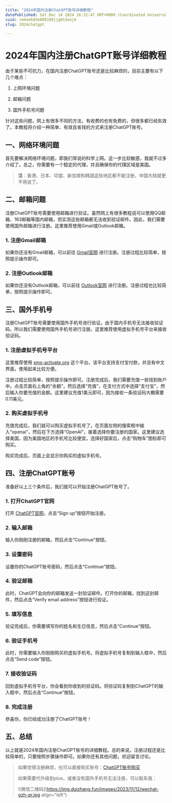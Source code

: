 ```yaml
---
title: "2024年国内注册ChatGPT账号详细教程"
datePublished: Sat Dec 14 2024 16:32:47 GMT+0000 (Coordinated Universal Time)
cuid: cm4oeb93e000109jjg013eoj6
slug: 2024chatgpt

---
```


# 2024年国内注册ChatGPT账号详细教程

由于某些不可抗力，在国内注册ChatGPT账号还是比较麻烦的，目前主要有以下几个难点：

1. 上网环境问题
    
2. 邮箱问题
    
3. 国外手机号问题
    

针对这些问题，网上有很多不同的方法，有收费的也有免费的，但很多都已经失效了。本教程将介绍一种简单、有效且省钱的方式来注册ChatGPT账号。

## 一、网络环境问题

首先要解决网络环境问题，即我们常说的科学上网。这一步比较敏感，我就不过多介绍了。总之，你需要有一个稳定的代理，并且确保你的代理区域是美国。

> **注**：香港、日本、印度、新加坡和韩国这些地区都不能注册，中国大陆就更不用说了。

## 二、邮箱问题

注册ChatGPT账号需要使用邮箱进行验证。虽然网上有很多教程说可以使用QQ邮箱、163邮箱等国内邮箱，但实测这些邮箱都无法收到验证邮件。因此，我们需要使用国外邮箱进行注册。这里推荐使用Gmail或Outlook邮箱。

### 1\. 注册Gmail邮箱

如果你还没有Gmail邮箱，可以前往 [Gmail官网](https://mail.google.com) 进行注册。注册过程比较简单，按照提示操作即可。

### 2\. 注册Outlook邮箱

如果你还没有Outlook邮箱，可以前往 [Outlook官网](https://outlook.live.com) 进行注册。注册过程也比较简单，按照提示操作即可。

## 三、国外手机号

注册ChatGPT账号需要使用国外手机号进行验证。由于国内手机号无法接收验证码，所以我们需要使用国外手机号进行注册。这里推荐使用虚拟手机号平台来接收验证码。

### 1\. 注册虚拟手机号平台

这里推荐使用 [sms-activate.org](http://sms-activate.org) 这个平台。该平台支持支付宝付款，并且有中文界面，使用起来比较方便。

注册过程比较简单，按照提示操作即可。注册完成后，我们需要充值一些钱到账户中。点击页面右上角的“余额”，然后选择“充值”，在支付方式中选择“支付宝”，然后输入你要充值的金额。这里建议充值1美元即可，因为接收一条验证码大概需要0.11美元。

### 2\. 购买虚拟手机号

充值完成后，我们就可以购买虚拟手机号了。在页面左侧的搜索框中输入“openai”，然后在下方选择“OpenAI”，接着选择你要注册的国家。这里建议选择美国，因为美国地区的手机号比较便宜。选择好国家后，点击“购物车”图标即可购买。

购买完成后，页面上会显示你购买的虚拟手机号。

## 四、注册ChatGPT账号

准备好以上三个条件后，我们就可以开始注册ChatGPT账号了。

### 1\. 打开ChatGPT官网

打开 [ChatGPT官网](https://chat.openai.com)，点击“Sign up”按钮开始注册。

### 2\. 输入邮箱

输入你刚刚注册的邮箱，然后点击“Continue”按钮。

### 3\. 设置密码

设置你的ChatGPT账号密码，然后点击“Continue”按钮。

### 4\. 验证邮箱

此时，ChatGPT会向你的邮箱发送一封验证邮件。打开你的邮箱，找到这封邮件，然后点击“Verify email address”按钮进行验证。

### 5\. 填写信息

验证完成后，你需要填写你的姓名和生日信息，然后点击“Continue”按钮。

### 6\. 验证手机号

此时，你需要输入你刚刚购买的虚拟手机号。将虚拟手机号复制到输入框中，然后点击“Send code”按钮。

### 7\. 接收验证码

回到虚拟手机号平台，你会看到你收到的验证码。将验证码复制到ChatGPT的输入框中，然后点击“Continue”按钮。

### 8\. 完成注册

恭喜你，你已经成功注册了ChatGPT账号！

## 五、总结

以上就是2024年国内注册ChatGPT账号的详细教程。总的来说，注册过程还是比较简单的，只要按照步骤操作即可。如果你还有其他问题，欢迎留言讨论。

> 如果觉得注册麻烦，也可以直接购买账号：[ChatGPT账号购买](https://duizhang.fun/product/chatgpt-account/)
> 
> 如果需要代升级到plus，或者没有国外手机号无法注册，可以联系我：
> 
> ![微信二维码](https://img.duizhang.fun/images/2023/11/12/wechat-gzh-qr.jpg align="left")